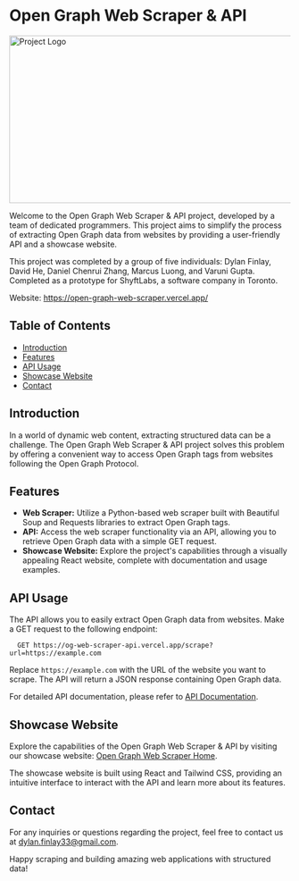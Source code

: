 # Open Graph Web Scraper & API

<p align="left">
  <img src="./Imgs/WebScraper.png" alt="Project Logo" width="600" height="300" class="left-aligned-image" />
</p>


Welcome to the Open Graph Web Scraper & API project, developed by a team of dedicated programmers. This project aims to simplify the process of extracting Open Graph data from websites by providing a user-friendly API and a showcase website.

This project was completed by a group of five individuals: Dylan Finlay, David He, Daniel Chenrui Zhang, Marcus Luong, and Varuni Gupta. Completed as a prototype for ShyftLabs, a software company in Toronto.

Website: https://open-graph-web-scraper.vercel.app/

## Table of Contents

- [Introduction](#introduction)
- [Features](#features)
- [API Usage](#api-usage)
- [Showcase Website](#showcase-website)
- [Contact](#contact)

## Introduction

In a world of dynamic web content, extracting structured data can be a challenge. The Open Graph Web Scraper & API project solves this problem by offering a convenient way to access Open Graph tags from websites following the Open Graph Protocol.

## Features

- **Web Scraper:** Utilize a Python-based web scraper built with Beautiful Soup and Requests libraries to extract Open Graph tags.
- **API:** Access the web scraper functionality via an API, allowing you to retrieve Open Graph data with a simple GET request.
- **Showcase Website:** Explore the project's capabilities through a visually appealing React website, complete with documentation and usage examples.


## API Usage

The API allows you to easily extract Open Graph data from websites. Make a GET request to the following endpoint:
  ```http
    GET https://og-web-scraper-api.vercel.app/scrape?url=https://example.com
  ```
Replace `https://example.com` with the URL of the website you want to scrape. The API will return a JSON response containing Open Graph data.

For detailed API documentation, please refer to [API Documentation](https://open-graph-web-scraper.vercel.app/documentation).

## Showcase Website

Explore the capabilities of the Open Graph Web Scraper & API by visiting our showcase website: [Open Graph Web Scraper Home](https://open-graph-web-scraper.vercel.app/).

The showcase website is built using React and Tailwind CSS, providing an intuitive interface to interact with the API and learn more about its features.

## Contact

For any inquiries or questions regarding the project, feel free to contact us at dylan.finlay33@gmail.com.

Happy scraping and building amazing web applications with structured data!
